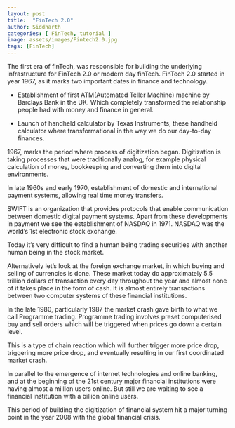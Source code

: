 ```yaml
---
layout: post
title:  "FinTech 2.0"
author: Siddharth
categories: [ FinTech, tutorial ]
image: assets/images/Fintech2.0.jpg
tags: [FinTech]
---
```


The first era of finTech, was responsible for building the underlying infrastructure for FinTech 2.0 or modern day finTech. FinTech 2.0 started in year 1967, as it marks two important dates in finance and technology.

 - Establishment of first ATM(Automated Teller Machine) machine by Barclays Bank in the UK. Which completely transformed the relationship people had with money and finance in general.
 
 - Launch of handheld calculator by Texas Instruments, these handheld calculator where transformational in the way we do our day-to-day finances.

1967, marks the period where process of digitization began. Digitization is taking processes that were traditionally analog, for example physical calculation of money, bookkeeping and converting them into digital environments.

In late 1960s and early 1970, establishment of domestic and international payment systems, allowing real time money transfers.

SWIFT is an organization that provides protocols that enable communication between domestic digital payment systems. Apart from these developments in payment we see the establishment of NASDAQ in 1971. NASDAQ was the world’s 1st electronic stock exchange.

Today it’s very difficult to find a human being trading securities with another human being in the stock market.

Alternatively let’s look at the foreign exchange market, in which buying and selling of currencies is done. These market today do approximately 5.5 trillion dollars of transaction every day throughout the year and almost none of it takes place in the form of cash. It is almost entirely transactions between two computer systems of these financial institutions. 

In the late 1980, particularly 1987 the market crash gave birth to what we call Programme trading. Programme trading involves preset computerised buy and sell orders which will be triggered when prices go down a certain level. 

This is a type of chain reaction which will further trigger more price drop, triggering more price drop, and eventually resulting in our first coordinated market crash.

In parallel to the emergence of internet technologies and online banking, and at the beginning of the 21st century major financial institutions were having almost a million users online. But still we are waiting to see a financial institution with a billion online users.

This period of building the digitization of financial system hit a major turning point in the year 2008 with the global financial crisis.